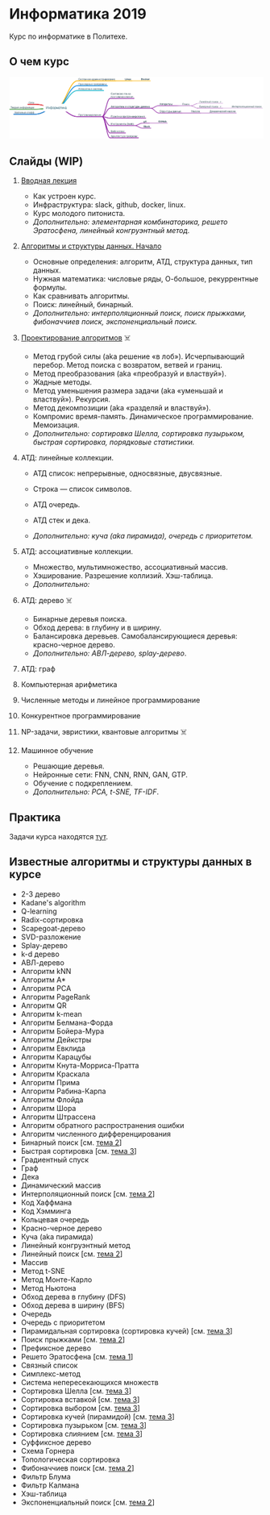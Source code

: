 # Информатика 2019

Курс по информатике в Политехе.

## О чем курс

![syllabus](syllabus/syllabus.png)

## Слайды (WIP)

1. [Вводная лекция](https://korikov.cc/?d=2019-informatika-01-vvodnaya-lekciya)

   - Как устроен курс.
   - Инфраструктура: slack, github, docker, linux.
   - Курс молодого питониста.
   - *Дополнительно: элементарная комбинаторика, решето Эратосфена, линейный конгруэнтный метод.*

2. [Алгоритмы и структуры данных. Начало](https://korikov.cc/?d=2019-informatika-02-algoritmy-i-struktury-dannyh-nachalo)

   - Основные определения: алгоритм, АТД, структура данных, тип данных. 
   - Нужная математика: числовые ряды, О-большое, рекуррентные формулы.
   - Как сравнивать алгоритмы. 
   - Поиск: линейный, бинарный.
   - *Дополнительно: интерполяционный поиск, поиск прыжками, фибоначчиев поиск, экспоненциальный поиск.*

3. [Проектирование алгоритмов](https://korikov.cc/?d=2019-informatika-03-proektirovanie-algoritmov) ☠️

   - Метод грубой силы (aka решение «в лоб»).  Исчерпывающий перебор. Метод поиска с возвратом, ветвей и границ.
   - Метод преобразования (aka «преобразуй и властвуй»).
   - Жадные методы.
   - Метод уменьшения размера задачи (aka «уменьшай и властвуй»). Рекурсия.
   - Метод декомпозиции (aka «разделяй и властвуй»).
   - Компромис время-память. Динамическое программирование. Мемоизация.
   - *Дополнительно: сортировка Шелла, сортировка пузырьком, быстрая сортировка, порядковые статистики.*

4. АТД: линейные коллекции.

   - АТД список: непрерывные, односвязные, двусвязные.
   - Строка — список символов.
   - АТД очередь.
   - АТД стек и дека.

   - *Дополнительно: куча (aka пирамида),  очередь с приоритетом.*

5. АТД: ассоциативные коллекции.

   - Множество, мультимножество, ассоциативный массив.
   - Хэширование. Разрешение коллизий. Хэш-таблица.
   - *Дополнительно:*

7. АТД: дерево ☠️

   - Бинарные деревья поиска.
   - Обход дерева: в глубину и в ширину.
   - Балансировка деревьев. Самобалансирующиеся деревья: красно-черное дерево.
   - *Дополнительно: АВЛ-дерево, splay-дерево*.

8. АТД: граф

9. Компьютерная арифметика

10. Численные методы и линейное программирование

11. Конкурентное программирование

12. NP-задачи, эвристики, квантовые алгоритмы ☠️

13. Машинное обучение

    - Решающие деревья.
    - Нейронные сети: FNN, CNN, RNN, GAN, GTP.
    - Обучение с подкреплением.
    - *Дополнительно: PCA, t-SNE, TF-IDF*.

## Практика

Задачи курса находятся [тут](tasks.md).

## Известные алгоритмы и структуры данных в курсе

- 2-3 дерево
- Kadane's algorithm
- Q-learning
- Radix-сортировка
- Scapegoat-дерево
- SVD-разложение
- Splay-дерево
- k-d дерево
- АВЛ-дерево
- Алгоритм kNN
- Алгоритм A*
- Алгоритм PCA
- Алгоритм PageRank
- Алгоритм QR
- Алгоритм k-mean
- Алгоритм Белмана-Форда
- Алгоритм Бойера-Мура
- Алгоритм Дейкстры
- Алгоритм Евклида
- Алгоритм Карацубы
- Алгоритм Кнута-Морриса-Пратта
- Алгоритм Краскала
- Алгоритм Прима
- Алгоритм Рабина-Карпа
- Алгоритм Флойда
- Алгоритм Шора
- Алгоритм Штрассена
- Алгоритм обратного распространения ошибки
- Алгоритм численного дифференцирования
- Бинарный поиск [см. [тема 2](https://korikov.cc/?d=2019-informatika-02-algoritmy-i-struktury-dannyh-nachalo)]
- Быстрая сортировка [см. [тема 3](https://korikov.cc/?d=2019-informatika-03-proektirovanie-algoritmov)]
- Градиентный спуск
- Граф 
- Дека
- Динамический массив
- Интерполяционный поиск [см. [тема 2](https://korikov.cc/?d=2019-informatika-02-algoritmy-i-struktury-dannyh-nachalo)]
- Код Хаффмана
- Код Хэмминга
- Кольцевая очередь
- Красно-черное дерево
- Куча (aka пирамида)
- Линейный конгруэнтный метод 
- Линейный поиск [см. [тема 2](https://korikov.cc/?d=2019-informatika-02-algoritmy-i-struktury-dannyh-nachalo)]
- Массив
- Метод t-SNE
- Метод Монте-Карло
- Метод Ньютона
- Обход дерева в глубину (DFS)
- Обход дерева в ширину (BFS)
- Очередь
- Очередь с приоритетом
- Пирамидальная сортировка (сортировка кучей) [см. [тема 3](https://korikov.cc/?d=2019-informatika-03-proektirovanie-algoritmov)]
- Поиск прыжками [см. [тема 2](https://korikov.cc/?d=2019-informatika-02-algoritmy-i-struktury-dannyh-nachalo)]
- Префиксное дерево
- Решето Эратосфена [см. [тема 1](https://korikov.cc/?d=2019-informatika-01-vvodnaya-lekciya)]
- Связный список
- Симплекс-метод
- Система непересекающихся множеств
- Сортировка Шелла [см. [тема 3](https://korikov.cc/?d=2019-informatika-03-proektirovanie-algoritmov)]
- Сортировка вставкой [см. [тема 3](https://korikov.cc/?d=2019-informatika-03-proektirovanie-algoritmov)]
- Сортировка выбором [см. [тема 3](https://korikov.cc/?d=2019-informatika-03-proektirovanie-algoritmov)]
- Сортировка кучей (пирамидой) [см. [тема 3](https://korikov.cc/?d=2019-informatika-03-proektirovanie-algoritmov)]
- Сортировка пузырьком [см. [тема 3](https://korikov.cc/?d=2019-informatika-03-proektirovanie-algoritmov)]
- Сортировка слиянием [см. [тема 3](https://korikov.cc/?d=2019-informatika-03-proektirovanie-algoritmov)]
- Суффиксное дерево
- Схема Горнера
- Топологическая сортировка
- Фибоначчиев поиск [см. [тема 2](https://korikov.cc/?d=2019-informatika-02-algoritmy-i-struktury-dannyh-nachalo)]
- Фильтр Блума
- Фильтр Калмана
- Хэш-таблица
- Экспоненциальный поиск [см. [тема 2](https://korikov.cc/?d=2019-informatika-02-algoritmy-i-struktury-dannyh-nachalo)]
